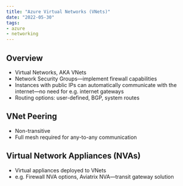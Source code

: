 ```yaml
---
title: "Azure Virtual Networks (VNets)"
date: "2022-05-30"
tags:
- azure
- networking
---
```


## Overview

- Virtual Networks, AKA VNets
- Network Security Groups—implement firewall capabilities
- Instances with public IPs can automatically communicate with the internet—no need for e.g. internet gateways
- Routing options: user-defined, BGP, system routes

## VNet Peering

- Non-transitive
- Full mesh required for any-to-any communication

## Virtual Network Appliances (NVAs)

- Virtual appliances deployed to VNets
- e.g. Firewall NVA options, Aviatrix NVA—transit gateway solution
